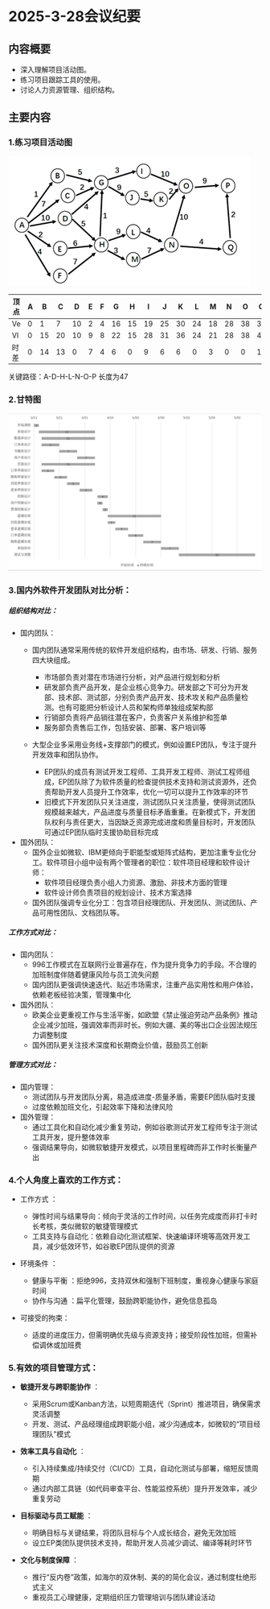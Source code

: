 # 2025-3-28会议纪要

## 内容概要

* 深入理解项目活动图。
* 练习项目跟踪工具的使用。
* 讨论人力资源管理、组织结构。

## 主要内容

### 1.练习项目活动图

![图片1](.\image\2025-3-28\图片1.png)

| 顶点 | A | B  | C  | D  | E | F | G  | H  | I  | J  | K  | L  | M  | N  | O  | Q  | P  |
| ---- | - | -- | -- | -- | - | - | -- | -- | -- | -- | -- | -- | -- | -- | -- | -- | -- |
| Ve   | 0 | 1  | 7  | 10 | 2 | 4 | 16 | 15 | 19 | 25 | 30 | 24 | 18 | 28 | 38 | 32 | 47 |
| Vl   | 0 | 15 | 20 | 10 | 9 | 8 | 22 | 15 | 28 | 31 | 36 | 24 | 21 | 28 | 38 | 45 | 47 |
| 时差 | 0 | 14 | 13 | 0  | 7 | 4 | 6  | 0  | 9  | 6  | 6  | 0  | 3  | 0  | 0  | 13 | 0  |

关键路径：A-D-H-L-N-O-P 长度为47

### 2.甘特图

![1743131260522](.\image/2025-3-28/1743131260522.png)

### 3.国内外软件开发团队对比分析：

##### 组织结构对比：

* 国内团队：
  * 国内团队通常采用传统的软件开发组织结构，由市场、研发、行销、服务四大块组成。

    * 市场部负责对潜在市场进行分析，对产品进行规划和分析
    * 研发部负责产品开发，是企业核心竞争力。研发部之下可分为开发部、技术部、测试部，分别负责产品开发、技术攻关和产品质量检测。也有可能把分析设计人员和架构师单独组成架构部
    * 行销部负责将产品销往潜在客户，负责客户关系维护和签单
    * 服务部负责售后工作，包括安装、部署、客户培训等
  * 大型企业多采用业务线+支撑部门的模式，例如设置EP团队，专注于提升开发效率和团队协作。

    * EP团队的成员有测试开发工程师、工具开发工程师、测试工程师组成，EP团队除了为软件质量的检查提供技术支持和测试资源外，还负责帮助开发人员提升工作效率，优化一切可以提升工作效率的环节
    * 旧模式下开发团队只关注进度，测试团队只关注质量，使得测试团队规模越来越大，产品进度与质量目标矛盾重重。在新模式下，开发团队权利与责任更大，当因缺乏资源完成进度和质量目标时，开发团队可通过EP团队临时支援协助目标完成
* 国外团队：
  * 国外企业如微软、IBM更倾向于职能型或矩阵式结构，更加注重专业化分工。软件项目小组中设有两个管理者的职位：软件项目经理和软件设计师：
    * 软件项目经理负责小组人力资源、激励、非技术方面的管理
    * 软件设计师负责项目的规划设计、技术方案选择
  * 国外团队强调专业化分工：包含项目经理团队、开发团队、测试团队、产品可用性团队、文档团队等。

##### 工作方式对比：

* 国内团队：
  * 996工作模式在互联网行业普遍存在，作为提升竞争力的手段。不合理的加班制度伴随着健康风险与员工流失问题
  * 国内团队更强调快速迭代、贴近市场需求，注重产品实用性和用户体验，依赖老板经验决策，管理集中化
* 国外团队：
  * 欧美企业更重视工作与生活平衡，如欧盟《禁止强迫劳动产品条例》推动企业减少加班，强调效率而非时长。例如大疆、美的等出口企业因法规压力调整制度
  * 国外团队更关注技术深度和长期商业价值，鼓励员工创新

##### 管理方式对比：

* 国内管理：
  * 测试团队与开发团队分离，易造成进度-质量矛盾，需要EP团队临时支援
  * 过度依赖加班文化，引起效率下降和法律风险
* 国外管理：
  * 通过工具化和自动化减少重复劳动，例如谷歌测试开发工程师专注于测试工具开发，提升整体效率
  * 强调结果导向，如微软敏捷开发模式，以项目里程碑而非工作时长衡量产出

### 4.个人角度上喜欢的工作方式：

* 工作方式 ：

  * 弹性时间与结果导向：倾向于灵活的工作时间，以任务完成度而非打卡时长考核，类似微软的敏捷管理模式
  * 工具支持与自动化：依赖自动化测试框架、快速编译环境等高效开发工具，减少低效环节，如谷歌EP团队提供的资源
* 环境条件 ：

  * 健康与平衡 ：拒绝996，支持双休和强制下班制度，重视身心健康与家庭时间
  * 协作与沟通 ：扁平化管理，鼓励跨职能协作，避免信息孤岛
* 可接受的拘束：

  * 适度的进度压力，但需明确优先级与资源支持；接受阶段性加班，但需补偿调休或加班费

### 5.有效的项目管理方式：

* **敏捷开发与跨职能协作** ：

  * 采用Scrum或Kanban方法，以短周期迭代（Sprint）推进项目，确保需求灵活调整
  * 开发、测试、产品经理组成跨职能小组，减少沟通成本，如微软的“项目经理团队”模式
* **效率工具与自动化** ：

  * 引入持续集成/持续交付（CI/CD）工具，自动化测试与部署，缩短反馈周期
  * 通过内部工具链（如代码审查平台、性能监控系统）提升开发效率，减少重复劳动
* **目标驱动与员工赋能** ：

  * 明确目标与关键结果，将团队目标与个人成长结合，避免无效加班
  * 设立EP类团队提供技术支持，帮助开发人员减少调试、编译等耗时环节
* **文化与制度保障** ：

  * 推行“反内卷”政策，如海尔的双休制、美的的简化会议，通过制度杜绝形式主义
  * 重视员工心理健康，定期组织压力管理培训与团队建设活动

